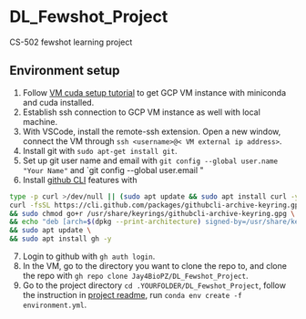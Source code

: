 # DL_Fewshot_Project

CS-502 fewshot learning project

## Environment setup

1. Follow [VM cuda setup tutorial](https://docs.google.com/document/d/1VOyCTOin7JZadlxLMJ457mo7ihypHYT3U2IA83Ba5VY/edit) to get GCP VM instance with miniconda and cuda installed.
2. Establish ssh connection to GCP VM instance as well with local machine.
3. With VSCode, install the remote-ssh extension. Open a new window, connect the VM through `ssh <username>@< VM external ip address>`.
4. Install git with `sudo apt-get install git`.
5. Set up git user name and email with `git config --global user.name "Your Name"` and `git config --global user.email "
6. Install [github CLI](https://github.com/cli/cli/blob/trunk/docs/install_linux.md) features with

```bash
type -p curl >/dev/null || (sudo apt update && sudo apt install curl -y)
curl -fsSL https://cli.github.com/packages/githubcli-archive-keyring.gpg | sudo dd of=/usr/share/keyrings/githubcli-archive-keyring.gpg \
&& sudo chmod go+r /usr/share/keyrings/githubcli-archive-keyring.gpg \
&& echo "deb [arch=$(dpkg --print-architecture) signed-by=/usr/share/keyrings/githubcli-archive-keyring.gpg] https://cli.github.com/packages stable main" | sudo tee /etc/apt/sources.list.d/github-cli.list > /dev/null \
&& sudo apt update \
&& sudo apt install gh -y
```

7. Login to github with `gh auth login`.
8. In the VM, go to the directory you want to clone the repo to, and clone the repo with `gh repo clone Jay4BioPZ/DL_Fewshot_Project`.
9. Go to the project directory `cd .YOURFOLDER/DL_Fewshot_Project`, follow the instruction in [project readme](./fewshotbench/README.md), run `conda env create -f environment.yml`.